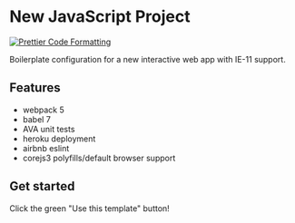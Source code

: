 # New JavaScript Project

[![Prettier Code Formatting](https://img.shields.io/badge/code_style-prettier-brightgreen.svg)](https://prettier.io)

Boilerplate configuration for a new interactive web app with IE-11 support.

## Features

- webpack 5
- babel 7
- AVA unit tests
- heroku deployment
- airbnb eslint
- corejs3 polyfills/default browser support

## Get started

Click the green "Use this template" button!

